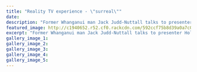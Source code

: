 ```yaml
---
title: "Reality TV experience - \"surreal\""
date: 
description: "Former Whanganui man Jack Judd-Nuttall talks to presenter Holly Willoughby in the British reality TV show Meet the Parents..."
featured_image: http://c1940652.r52.cf0.rackcdn.com/592ccf75b8d39a0a7c000d7d/Jack-Judd-Nuttall-on-British-reality-show-ex-chron-30-May.jpg
excerpt: "Former Whanganui man Jack Judd-Nuttall talks to presenter Holly Willoughby in the British reality TV show Meet the Parents."
gallery_image_1: 
gallery_image_2: 
gallery_image_3: 
gallery_image_4: 
gallery_image_5: 
---
```

